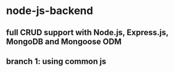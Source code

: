 # node-js-backend
## full CRUD support with Node.js, Express.js, MongoDB and Mongoose ODM
## branch 1: using common js